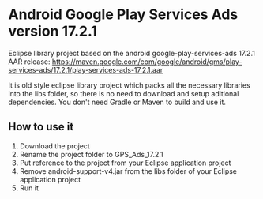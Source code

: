 # Android Google Play Services Ads version 17.2.1
Eclipse library project based on the android google-play-services-ads 17.2.1 AAR release:
https://maven.google.com/com/google/android/gms/play-services-ads/17.2.1/play-services-ads-17.2.1.aar

It is old style eclipse library project which packs all the necessary libraries into the libs folder, so there is no need to download and setup aditional dependencies. You don't need Gradle or Maven to build and use it.

## How to use it

1. Download the project
2. Rename the project folder to GPS_Ads_17.2.1
3. Put reference to the project from your Eclipse application project
4. Remove android-support-v4.jar from the libs folder of your Eclipse application project
5. Run it

